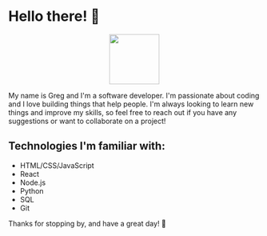 # Hello there! 👋

<div id="header" align="center">
  <img src="https://media.giphy.com/media/M9gbBd9nbDrOTu1Mqx/giphy.gif" width="100"/>
</div>

My name is Greg and I'm a software developer. I'm passionate about coding and I love building things that help people. I'm always looking to learn new things and improve my skills, so feel free to reach out if you have any suggestions or want to collaborate on a project!

## Technologies I'm familiar with:
- HTML/CSS/JavaScript
- React
- Node.js
- Python
- SQL
- Git

Thanks for stopping by, and have a great day! 🙂
